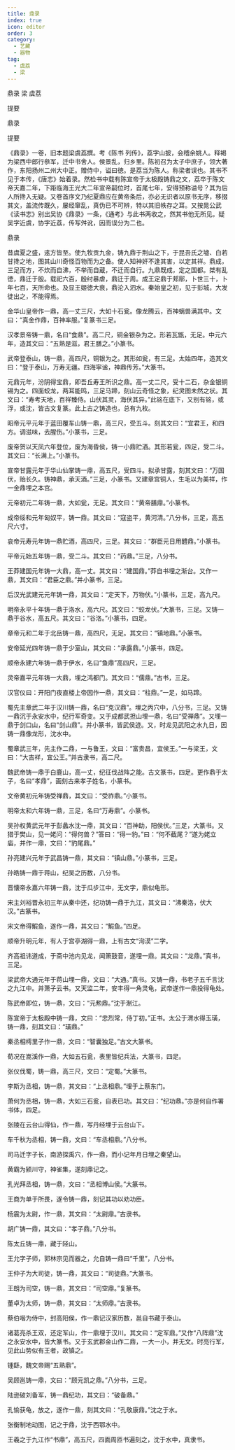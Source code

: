 ```yaml
---
title: 鼎录
index: true
icon: editor
order: 3
category:
  - 艺藏
  - 器物
tag:
  - 虞荔
  - 梁
---
```


鼎录 梁 虞荔  

提要  

鼎录  

提要  

《鼎录》一卷，旧本题梁虞荔撰。考《陈书 列传》，荔字山披，会稽余姚人。释褐为梁西中郎行叅军，迁中书舍人。侯景乱，归乡里。陈初召为太子中庶子，领大著作，东阳扬州二州大中正。赠侍中，谥曰徳。是荔当为陈人。称梁者误也。其书不见于本传，《唐志》始着录。然检书中载有陈宣帝于太极殿铸鼎之文，荔卒于陈文帝天嘉二年，下距临海王光大二年宣帝嗣位时，首尾七年，安得预称谥号？其为后人所搀入无疑。又卷首序文乃纪夏鼎应在黄帝条后，亦必无识者以原书无序，移掇其文，盖流传既久，屡经窜乱，真伪已不可辨，特以其旧帙存之耳。又按晁公武《读书志》别出吴协《鼎录》一条，《通考》与此书两收之，然其书他无所见。疑吴字近虞，协字近荔，传写舛讹，因而误分为二也。  

鼎录  

昔虞夏之盛，逺方皆至。使九牧贡九金，铸九鼎于荆山之下，于昆吾氏之墟、白若甘搀之地，图其山川奇怪百物而为之备。使人知神奸不逢其害，以定其祥。鼎成，三足而方，不炊而自沸，不举而自蔵，不迁而自行。九鼎既成，定之国都。桀有乱徳，鼎迁于殷。载祀六百，殷纣暴虐，鼎迁于周。成王定鼎于郏鄏，卜世三十，卜年七百，天所命也。及显王姬徳大衰，鼎沦入泗水。秦始皇之初，见于彭城，大发徒出之，不能得焉。  

金华山皇帝作一鼎，高一丈三尺，大如十石瓮。像龙腾云，百神螭兽满其中。文曰：“真金作鼎，百神率服。”复篆书三足。  

汉孝景帝铸一鼎，名曰“食鼎”。高二尺，铜金银杂为之。形若瓦甑，无足。中元六年，造其文曰：“五熟是滋，君王膳之。”小篆书。  

武帝登泰山，铸一鼎，高四尺，铜银为之。其形如瓮，有三足。太始四年，造其文曰：“登于泰山，万寿无疆。四海寜谧，神鼎传芳。”大篆书。  

元鼎元年，汾阴得宝鼎，即吾丘寿王所识之鼎。高一丈二尺，受十二石，杂金银铜锡为之。四面蛟龙，两耳能鸣，三足马蹄，刻山云奇怪之象，纪灵图未然之状。其文曰：“寿考天地，百祥臻侍。山伏其灵，海伏其异。”此铭在底下，又别有铭，或浮，或沈，皆古文复篆。此上古之铸造也，总有九枚。  

昭帝元平元年于蓝田覆车山铸一鼎，高三尺，受五斗。刻其文曰：“宜君王，和四方。调滋味，去腥伤。”小篆书，三足。  

废帝贺以天凤六年登位，废为海昏侯，铸一小鼎贮酒。其形若瓮，四足，受二斗。其文曰：“长满上。”小篆书。  

宣帝甘露元年于华山仙掌铸一鼎，高五尺，受四斗。拟承甘露，刻其文曰：“万国伏，贻长久。铸神鼎，承天酒。”三足，小篆书。又建章宫铜人，生毛以为美祥，作一金鼎埋之本宫。  

元帝初元二年铸一鼎，大如瓮，无足。其文曰：“黄帝膳鼎。”小篆书。  

成帝绥和元年匈奴平，铸一鼎。其文曰：“寇盗平，黄河清。”八分书，三足，高五尺六寸。  

哀帝元寿元年铸一鼎贮酒，高四尺，三足。其文曰：“群臣元日用醴鼎。”小篆书。  

平帝元始五年铸一鼎，受二斗。其文曰：“药鼎。”三足，八分书。  

王莽建国元年铸一大鼎，高一丈。其文曰：“建国鼎。”莽自书埋之渐台。又作一鼎，其文曰：“君臣之鼎。”并小篆书，三足。  

后汉光武建元元年铸一鼎，其文曰：“定天下，万物伏。”小篆书，三足，高九尺。  

明帝永平十年铸一鼎于洛水，高六尺。其文曰：“蛟龙伏。”大篆书，三足。又铸一鼎于谷水，高五尺。其文曰：“谷洛。”小篆书，四足。  

章帝元和二年于北岳铸一鼎，高四尺，无足。其文曰：“镇地鼎。”小篆书。  

安帝延光四年铸一鼎于少室山，其文曰：“承露鼎。”小篆书，四足。  

顺帝永建六年铸一鼎于伊水，名曰“鱼鼎”高四尺，三足。  

灵帝嘉平元年铸一大鼎，埋之鸿都门。其文曰：“儒鼎。”古书，三足。  

汉官仪曰：开阳门夜直楼上帝因作一鼎，其文曰：“柱鼎。”一足，如马蹄。  

蜀先主章武二年于汉川铸一鼎，名曰“克汉鼎”。埋之丙穴中，八分书，三足。又铸一鼎沉于永安水中，纪行军奇变。又于成都武担山埋一鼎，名曰“受禅鼎”。又埋一鼎于剑口山，名曰“剑山鼎”。并小篆书，皆武侯迹。又，时龙见武阳之水九日，因铸一鼎像龙形，沈水中。  

蜀章武三年，先主作二鼎，一与鲁王，文曰：“富贵昌，宜侯王。”一与梁王，文曰：“大吉祥，宜公王。”并古隶书，高二尺。  

魏武帝铸一鼎于白鹿山，高一丈，纪征伐战阵之能。古文篆书，四足。更作鼎于太子，名曰“孝鼎”，画刻古来孝子姓名，小篆书。  

文帝黄初元年铸受禅鼎，其文曰：“受祚鼎。”小篆书。  

明帝太和六年铸一鼎，三足，名曰“万寿鼎”。小篆书。  

吴孙权黄武元年于彭蠡水沈一鼎，其文曰：“百神助，阳侯伏。”三足，大篆书。又猎于樊山，见一姥问：“得何兽？”答曰：“得一豹。”曰：“何不截尾？”遂为姥立庙，并作一鼎，文曰：“豹尾鼎。”  

孙亮建兴元年于武昌铸一鼎，其文曰：“镇山鼎。”小篆书，三足。  

孙皓铸一鼎于蒋山，纪吴之历数，八分书。  

晋懐帝永嘉六年铸一鼎，沈于瓜步江中，无文字，鼎似龟形。  

宋主刘裕晋永初三年从秦中还，纪功铸一鼎于九江，其文曰：“沸秦洛，伏大汉。”古篆书。  

宋文帝得鰕鱼，遂作一鼎，其文曰：“鰕鱼。”四足。  

顺帝升明元年，有人于宫亭湖得一鼎，上有古文“洵漠”二字。  

齐高祖讳道成，于斋中池内见龙，闻箫鼓音，遂埋一鼎。其文曰：“龙鼎。”真书，三足。  

梁武帝大通元年于蒋山埋一鼎，文曰：“大通。”真书。又铸一鼎，书老子五千言沈之九江中。并萧子云书。又天监二年，安丰得一角灵龟，武帝遂作一鼎投得龟处。  

陈武帝即位，铸一鼎，文曰：“元勲鼎。”沈于淛江。  

陈宣帝于太极殿中铸一鼎，文曰：“忠烈常，侍丁初。”正书。太公于渭水得玉璜，铸一鼎，刻其文曰：“璜鼎。”  

秦丞相樗里子作一鼎，文曰：“智囊独足。”古文大篆书。  

荀况在嵩溪作一鼎，大如五石瓮，表里皆纪兵法，大篆书，四足。  

张仪伐蜀，铸一鼎，高三尺，文曰：“定蜀。”大篆书。  

李斯为丞相，铸一鼎，其文曰：“上丞相鼎。”埋于上蔡东门。  

萧何为丞相，铸一鼎，大如三石瓮，自表已功。其文曰：“纪功鼎。”亦是何自作署书体，四足。  

张陵在云台山得仙，作一鼎，写丹经埋于云台山下。  

车千秋为丞相，铸一鼎，文曰：“车丞相鼎。”八分书。  

司马迁字子长，南游探禹穴，作一鼎，而小记年月日埋之秦望山。  

黄霸为颍川守，神雀集，遂刻鼎记之。  

孔光拜丞相，铸一鼎，文曰：“丞相博山侯。”大篆书。  

王商为单于所畏，遂令铸一鼎，刻记其功以劝功臣。  

杨震为太尉，作一鼎，其文曰：“太尉鼎。”古隶书。  

胡广铸一鼎，其文曰：“孝子鼎。”八分书。  

陈太丘铸一鼎，藏于陉山。  

王允字子师，郭林宗见而器之，允自铸一鼎曰“千里”，八分书。  

王仲子为大司徒，铸一鼎，其文曰：“司徒鼎。”大篆书。  

王朗为司空，铸一鼎，其文曰：“司空鼎。”复篆书。  

董卓为太师，铸一鼎，其文曰：“太师鼎。”古隶书。  

蔡伯喈为侍中，封高阳侯，作一鼎记汉家历数，邕自书藏于泰山。  

诸葛亮杀王双，还定军山，作一鼎埋于汉川。其文曰：“定军鼎。”又作“八阵鼎”沈之永安水中，皆大篆书。又于玄武郡金山作二鼎，一大一小，并无文。时亮行军，见此山势似有王者，故镇之。  

锺繇，魏文帝赐“五熟鼎”。  

吴顾邕铸一鼎，文曰：“顾元凯之鼎。”八分书，三足。  

陆逊破刘备军，铸一鼎纪功，其文曰：“破备鼎。”  

孔愉获龟，放之，遂作一鼎，刻其文曰：“孔敬康鼎。”沈之于水。  

张衡制地动图，记之于鼎，沈于西鄂水中。  

王羲之于九江作“书鼎”，高五尺，四面周匝书遍刻之，沈于水中，真隶书。  
